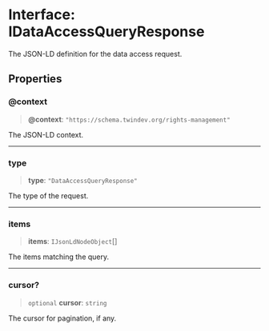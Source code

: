 # Interface: IDataAccessQueryResponse

The JSON-LD definition for the data access request.

## Properties

### @context

> **@context**: `"https://schema.twindev.org/rights-management"`

The JSON-LD context.

***

### type

> **type**: `"DataAccessQueryResponse"`

The type of the request.

***

### items

> **items**: `IJsonLdNodeObject`[]

The items matching the query.

***

### cursor?

> `optional` **cursor**: `string`

The cursor for pagination, if any.
